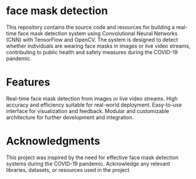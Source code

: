 # face mask detection

This repository contains the source code and resources for building a real-time face mask detection system using Convolutional Neural Networks (CNN) with TensorFlow and OpenCV. The system is designed to detect whether individuals are wearing face masks in images or live video streams, contributing to public health and safety measures during the COVID-19 pandemic.

# Features
Real-time face mask detection from images or live video streams.
High accuracy and efficiency suitable for real-world deployment.
Easy-to-use interface for visualization and feedback.
Modular and customizable architecture for further development and integration.

# Acknowledgments
This project was inspired by the need for effective face mask detection systems during the COVID-19 pandemic.
Acknowledge any relevant libraries, datasets, or resources used in the project.

